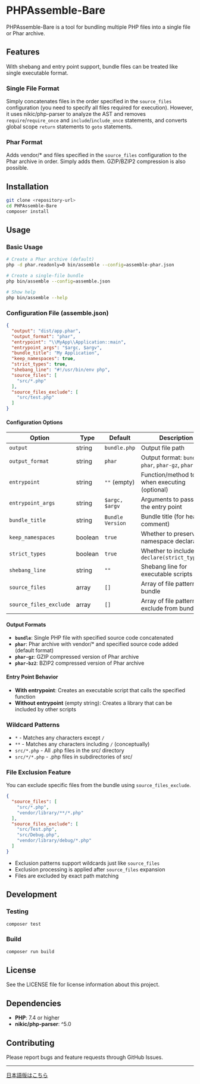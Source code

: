 # PHPAssemble-Bare

PHPAssemble-Bare is a tool for bundling multiple PHP files into a single file or Phar archive.

## Features

With shebang and entry point support, bundle files can be treated like single executable format.

### Single File Format
Simply concatenates files in the order specified in the `source_files` configuration (you need to specify all files required for execution). However, it uses nikic/php-parser to analyze the AST and removes `require`/`require_once` and `include`/`include_once` statements, and converts global scope `return` statements to `goto` statements.

### Phar Format
Adds vendor/* and files specified in the `source_files` configuration to the Phar archive in order. Simply adds them. GZIP/BZIP2 compression is also possible.

## Installation

```bash
git clone <repository-url>
cd PHPAssemble-Bare
composer install
```

## Usage

### Basic Usage

```bash
# Create a Phar archive (default)
php -d phar.readonly=0 bin/assemble --config=assemble-phar.json

# Create a single-file bundle
php bin/assemble --config=assemble.json

# Show help
php bin/assemble --help
```

### Configuration File (assemble.json)

```json
{
  "output": "dist/app.phar",
  "output_format": "phar",
  "entrypoint": "\\MyApp\\Application::main",
  "entrypoint_args": "$argc, $argv",
  "bundle_title": "My Application",
  "keep_namespaces": true,
  "strict_types": true,
  "shebang_line": "#!/usr/bin/env php",
  "source_files": [
    "src/*.php"
  ],
  "source_files_exclude": [
    "src/test.php"
  ]
}
```

#### Configuration Options

| Option | Type | Default | Description |
|--------|------|---------|-------------|
| `output` | string | `bundle.php` | Output file path |
| `output_format` | string | `phar` | Output format: `bundle`, `phar`, `phar-gz`, `phar-bz2` |
| `entrypoint` | string | `""` (empty) | Function/method to call when executing (optional) |
| `entrypoint_args` | string | `$argc, $argv` | Arguments to pass to the entry point |
| `bundle_title` | string | `Bundle Version` | Bundle title (for header comment) |
| `keep_namespaces` | boolean | `true` | Whether to preserve namespace declarations |
| `strict_types` | boolean | `true` | Whether to include `declare(strict_types=1)` |
| `shebang_line` | string | `""` | Shebang line for executable scripts |
| `source_files` | array | `[]` | Array of file patterns to bundle |
| `source_files_exclude` | array | `[]` | Array of file patterns to exclude from bundle |

#### Output Formats

- **`bundle`**: Single PHP file with specified source code concatenated
- **`phar`**: Phar archive with vendor/* and specified source code added (default format)
- **`phar-gz`**: GZIP compressed version of Phar archive
- **`phar-bz2`**: BZIP2 compressed version of Phar archive

#### Entry Point Behavior

- **With entrypoint**: Creates an executable script that calls the specified function
- **Without entrypoint** (empty string): Creates a library that can be included by other scripts

### Wildcard Patterns

- `*` - Matches any characters except `/`
- `**` - Matches any characters including `/` (conceptually)
- `src/*.php` - All .php files in the src/ directory
- `src/*/*.php` - .php files in subdirectories of src/

### File Exclusion Feature

You can exclude specific files from the bundle using `source_files_exclude`.

```json
{
  "source_files": [
    "src/*.php",
    "vendor/library/**/*.php"
  ],
  "source_files_exclude": [
    "src/Test.php",
    "src/Debug.php",
    "vendor/library/debug/*.php"
  ]
}
```

- Exclusion patterns support wildcards just like `source_files`
- Exclusion processing is applied after `source_files` expansion
- Files are excluded by exact path matching

## Development

### Testing

```bash
composer test
```

### Build

```bash
composer run build
```

## License

See the LICENSE file for license information about this project.

## Dependencies

- **PHP**: 7.4 or higher
- **nikic/php-parser**: ^5.0

## Contributing

Please report bugs and feature requests through GitHub Issues.

---

[日本語版はこちら](README-ja.md)